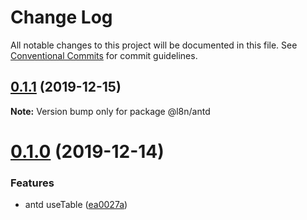 # Change Log

All notable changes to this project will be documented in this file.
See [Conventional Commits](https://conventionalcommits.org) for commit guidelines.

## [0.1.1](https://github.com/lencx/nx/compare/v0.1.0...v0.1.1) (2019-12-15)

**Note:** Version bump only for package @l8n/antd





# [0.1.0](https://github.com/lencx/nx/compare/v0.0.7...v0.1.0) (2019-12-14)


### Features

* antd useTable ([ea0027a](https://github.com/lencx/nx/commit/ea0027a8ae8dfe50d2d8d3f725a910fa22c93f5f))

